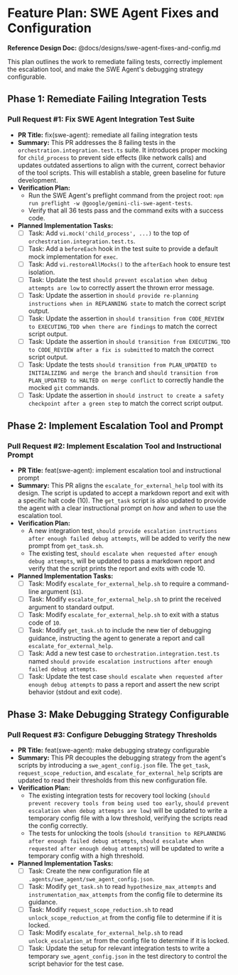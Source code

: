 # Feature Plan: SWE Agent Fixes and Configuration

**Reference Design Doc:** @docs/designs/swe-agent-fixes-and-config.md

This plan outlines the work to remediate failing tests, correctly implement the escalation tool, and make the SWE Agent's debugging strategy configurable.

## Phase 1: Remediate Failing Integration Tests

### Pull Request #1: Fix SWE Agent Integration Test Suite

- **PR Title:** fix(swe-agent): remediate all failing integration tests
- **Summary:** This PR addresses the 8 failing tests in the `orchestration.integration.test.ts` suite. It introduces proper mocking for `child_process` to prevent side effects (like network calls) and updates outdated assertions to align with the current, correct behavior of the tool scripts. This will establish a stable, green baseline for future development.
- **Verification Plan:**
  - Run the SWE Agent's preflight command from the project root: `npm run preflight -w @google/gemini-cli-swe-agent-tests`.
  - Verify that all 36 tests pass and the command exits with a success code.
- **Planned Implementation Tasks:**
  - [ ] Task: Add `vi.mock('child_process', ...)` to the top of `orchestration.integration.test.ts`.
  - [ ] Task: Add a `beforeEach` hook in the test suite to provide a default mock implementation for `exec`.
  - [ ] Task: Add `vi.restoreAllMocks()` to the `afterEach` hook to ensure test isolation.
  - [ ] Task: Update the test `should prevent escalation when debug attempts are low` to correctly assert the thrown error message.
  - [ ] Task: Update the assertion in `should provide re-planning instructions when in REPLANNING state` to match the correct script output.
  - [ ] Task: Update the assertion in `should transition from CODE_REVIEW to EXECUTING_TDD when there are findings` to match the correct script output.
  - [ ] Task: Update the assertion in `should transition from EXECUTING_TDD to CODE_REVIEW after a fix is submitted` to match the correct script output.
  - [ ] Task: Update the tests `should transition from PLAN_UPDATED to INITIALIZING and merge the branch` and `should transition from PLAN_UPDATED to HALTED on merge conflict` to correctly handle the mocked `git` commands.
  - [ ] Task: Update the assertion in `should instruct to create a safety checkpoint after a green step` to match the correct script output.

## Phase 2: Implement Escalation Tool and Prompt

### Pull Request #2: Implement Escalation Tool and Instructional Prompt

- **PR Title:** feat(swe-agent): implement escalation tool and instructional prompt
- **Summary:** This PR aligns the `escalate_for_external_help` tool with its design. The script is updated to accept a markdown report and exit with a specific halt code (10). The `get_task` script is also updated to provide the agent with a clear instructional prompt on *how* and *when* to use the escalation tool.
- **Verification Plan:**
  - A new integration test, `should provide escalation instructions after enough failed debug attempts`, will be added to verify the new prompt from `get_task.sh`.
  - The existing test, `should escalate when requested after enough debug attempts`, will be updated to pass a markdown report and verify that the script prints the report and exits with code 10.
- **Planned Implementation Tasks:**
  - [ ] Task: Modify `escalate_for_external_help.sh` to require a command-line argument (`$1`).
  - [ ] Task: Modify `escalate_for_external_help.sh` to print the received argument to standard output.
  - [ ] Task: Modify `escalate_for_external_help.sh` to exit with a status code of `10`.
  - [ ] Task: Modify `get_task.sh` to include the new tier of debugging guidance, instructing the agent to generate a report and call `escalate_for_external_help`.
  - [ ] Task: Add a new test case to `orchestration.integration.test.ts` named `should provide escalation instructions after enough failed debug attempts`.
  - [ ] Task: Update the test case `should escalate when requested after enough debug attempts` to pass a report and assert the new script behavior (stdout and exit code).

## Phase 3: Make Debugging Strategy Configurable

### Pull Request #3: Configure Debugging Strategy Thresholds

- **PR Title:** feat(swe-agent): make debugging strategy configurable
- **Summary:** This PR decouples the debugging strategy from the agent's scripts by introducing a `swe_agent_config.json` file. The `get_task`, `request_scope_reduction`, and `escalate_for_external_help` scripts are updated to read their thresholds from this new configuration file.
- **Verification Plan:**
  - The existing integration tests for recovery tool locking (`should prevent recovery tools from being used too early`, `should prevent escalation when debug attempts are low`) will be updated to write a temporary config file with a low threshold, verifying the scripts read the config correctly.
  - The tests for unlocking the tools (`should transition to REPLANNING after enough failed debug attempts`, `should escalate when requested after enough debug attempts`) will be updated to write a temporary config with a high threshold.
- **Planned Implementation Tasks:**
  - [ ] Task: Create the new configuration file at `.agents/swe_agent/swe_agent_config.json`.
  - [ ] Task: Modify `get_task.sh` to read `hypothesize_max_attempts` and `instrumentation_max_attempts` from the config file to determine its guidance.
  - [ ] Task: Modify `request_scope_reduction.sh` to read `unlock_scope_reduction_at` from the config file to determine if it is locked.
  - [ ] Task: Modify `escalate_for_external_help.sh` to read `unlock_escalation_at` from the config file to determine if it is locked.
  - [ ] Task: Update the setup for relevant integration tests to write a temporary `swe_agent_config.json` in the test directory to control the script behavior for the test case.
